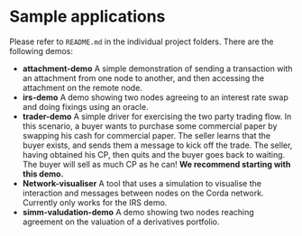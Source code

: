 # Sample applications

Please refer to `README.md` in the individual project folders.  There are the following demos:

* **attachment-demo** A simple demonstration of sending a transaction with an attachment from one node to another, and then accessing the attachment on the remote node.
* **irs-demo** A demo showing two nodes agreeing to an interest rate swap and doing fixings using an oracle.
* **trader-demo** A simple driver for exercising the two party trading flow. In this scenario, a buyer wants to purchase some commercial paper by swapping his cash for commercial paper. The seller learns that the buyer exists, and sends them a message to kick off the trade. The seller, having obtained his CP, then quits and the buyer goes back to waiting. The buyer will sell as much CP as he can! **We recommend starting with this demo.**
* **Network-visualiser** A tool that uses a simulation to visualise the interaction and messages between nodes on the Corda network. Currently only works for the IRS demo.
* **simm-valudation-demo** A demo showing two nodes reaching agreement on the valuation of a derivatives portfolio.